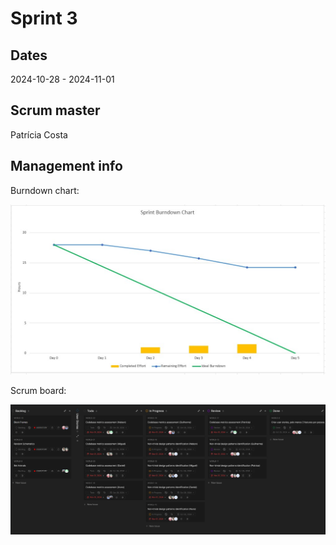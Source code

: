 # Sprint 3
## Dates
2024-10-28 - 2024-11-01

## Scrum master
Patrícia Costa

## Management info
Burndown chart:

![Burndown Chart](BurndownChartWeek3.jpg)

Scrum board:

![Scrum Board](ScrumBoardWeek3.png)
